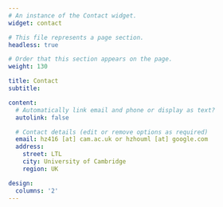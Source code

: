 ```yaml
---
# An instance of the Contact widget.
widget: contact

# This file represents a page section.
headless: true

# Order that this section appears on the page.
weight: 130

title: Contact
subtitle:

content:
  # Automatically link email and phone or display as text?
  autolink: false

  # Contact details (edit or remove options as required)
  email: hz416 [at] cam.ac.uk or hzhouml [at] google.com
  address:
    street: LTL
    city: University of Cambridge
    region: UK

design:
  columns: '2'
---
```

